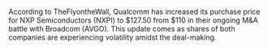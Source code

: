 According to TheFlyontheWall, Qualcomm has increased its purchase price for NXP Semiconductors (NXPI) to $127.50 from $110 in their ongoing M&A battle with Broadcom (AVGO). This update comes as shares of both companies are experiencing volatility amidst the deal-making.